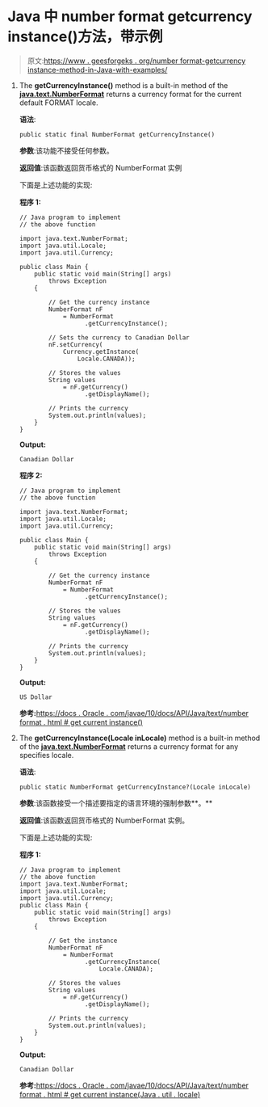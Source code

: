 # Java 中 number format getcurrency instance()方法，带示例

> 原文:[https://www . geesforgeks . org/number format-getcurrency instance-method-in-Java-with-examples/](https://www.geeksforgeeks.org/numberformat-getcurrencyinstance-method-in-java-with-examples/)

1.  The **getCurrencyInstance()** method is a built-in method of the **[java.text.NumberFormat](https://www.geeksforgeeks.org/numberformat-class-java/)** returns a currency format for the current default FORMAT locale.

    **语法**:

    ```
    public static final NumberFormat getCurrencyInstance()
    ```

    **参数**:该功能不接受任何参数。

    **返回值**:该函数返回货币格式的 NumberFormat 实例

    下面是上述功能的实现:

    **程序 1:**

    ```
    // Java program to implement
    // the above function

    import java.text.NumberFormat;
    import java.util.Locale;
    import java.util.Currency;

    public class Main {
        public static void main(String[] args)
            throws Exception
        {

            // Get the currency instance
            NumberFormat nF
                = NumberFormat
                      .getCurrencyInstance();

            // Sets the currency to Canadian Dollar
            nF.setCurrency(
                Currency.getInstance(
                    Locale.CANADA));

            // Stores the values
            String values
                = nF.getCurrency()
                      .getDisplayName();

            // Prints the currency
            System.out.println(values);
        }
    }
    ```

    **Output:**

    ```
    Canadian Dollar

    ```

    **程序 2:**

    ```
    // Java program to implement
    // the above function

    import java.text.NumberFormat;
    import java.util.Locale;
    import java.util.Currency;

    public class Main {
        public static void main(String[] args)
            throws Exception
        {

            // Get the currency instance
            NumberFormat nF
                = NumberFormat
                      .getCurrencyInstance();

            // Stores the values
            String values
                = nF.getCurrency()
                      .getDisplayName();

            // Prints the currency
            System.out.println(values);
        }
    }
    ```

    **Output:**

    ```
    US Dollar

    ```

    **参考:**[https://docs . Oracle . com/javae/10/docs/API/Java/text/number format . html # get current instance()](https://docs.oracle.com/javase/10/docs/api/java/text/NumberFormat.html#getCurrencyInstance())

2.  The **getCurrencyInstance(Locale inLocale)** method is a built-in method of the **[java.text.NumberFormat](https://www.geeksforgeeks.org/numberformat-class-java/)** returns a currency format for any specifies locale.

    **语法**:

    ```
    public static NumberFormat getCurrencyInstance?(Locale inLocale)
    ```

    **参数**:该函数接受一个描述要指定的语言环境的强制参数**。**

    **返回值**:该函数返回货币格式的 NumberFormat 实例。

    下面是上述功能的实现:

    **程序 1:**

    ```
    // Java program to implement
    // the above function
    import java.text.NumberFormat;
    import java.util.Locale;
    import java.util.Currency;
    public class Main {
        public static void main(String[] args)
            throws Exception
        {

            // Get the instance
            NumberFormat nF
                = NumberFormat
                      .getCurrencyInstance(
                          Locale.CANADA);

            // Stores the values
            String values
                = nF.getCurrency()
                      .getDisplayName();

            // Prints the currency
            System.out.println(values);
        }
    }
    ```

    **Output:**

    ```
    Canadian Dollar

    ```

    **参考:**[https://docs . Oracle . com/javae/10/docs/API/Java/text/number format . html # get current instance(Java . util . locale)](https://docs.oracle.com/javase/10/docs/api/java/text/NumberFormat.html#getCurrencyInstance(java.util.Locale))